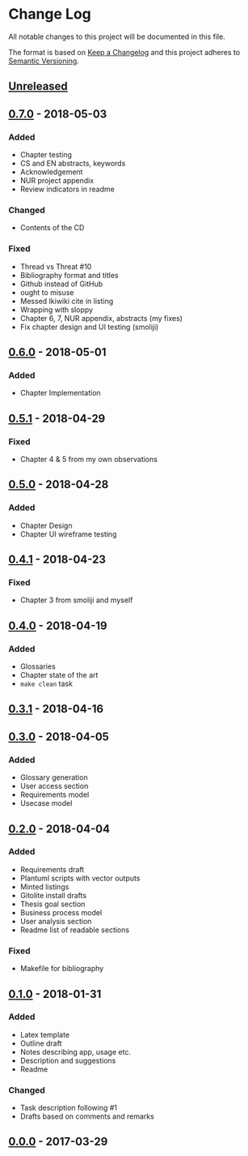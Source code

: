 # Change Log
All notable changes to this project will be documented in this file.

The format is based on [Keep a Changelog](http://keepachangelog.com/)
and this project adheres to [Semantic Versioning](http://semver.org/).

## [Unreleased]

## [0.7.0] - 2018-05-03
### Added
- Chapter testing
- CS and EN abstracts, keywords
- Acknowledgement
- NUR project appendix
- Review indicators in readme

### Changed
- Contents of the CD

### Fixed
- Thread vs Threat #10
- Bibliography format and titles
- Github instead of GitHub
- ought to misuse
- Messed Ikiwiki cite in listing
- Wrapping with sloppy
- Chapter 6, 7, NUR appendix, abstracts (my fixes)
- Fix chapter design and UI testing (smoliji)

## [0.6.0] - 2018-05-01
### Added
- Chapter Implementation

## [0.5.1] - 2018-04-29
### Fixed
- Chapter 4 & 5 from my own observations

## [0.5.0] - 2018-04-28
### Added
- Chapter Design
- Chapter UI wireframe testing

## [0.4.1] - 2018-04-23
### Fixed
- Chapter 3 from smoliji and myself

## [0.4.0] - 2018-04-19
### Added
- Glossaries
- Chapter state of the art
- `make clean` task

## [0.3.1] - 2018-04-16

## [0.3.0] - 2018-04-05
### Added
- Glossary generation
- User access section
- Requirements model
- Usecase model

## [0.2.0] - 2018-04-04
### Added
- Requirements draft
- Plantuml scripts with vector outputs
- Minted listings
- Gitolite install drafts
- Thesis goal section
- Business process model
- User analysis section
- Readme list of readable sections

### Fixed
- Makefile for bibliography

## [0.1.0] - 2018-01-31
### Added
- Latex template
- Outline draft
- Notes describing app, usage etc.
- Description and suggestions
- Readme

### Changed
- Task description following #1
- Drafts based on comments and remarks

## [0.0.0] - 2017-03-29

[Unreleased]: https://github.com/grissius/markup-editor/compare/v0.7.0...HEAD
[0.7.0]: https://github.com/grissius/markup-editor/compare/v0.6.0...v0.7.0
[0.6.0]: https://github.com/grissius/markup-editor/compare/v0.5.1...v0.6.0
[0.5.1]: https://github.com/grissius/markup-editor/compare/v0.5.0...v0.5.1
[0.5.0]: https://github.com/grissius/markup-editor/compare/v0.4.1...v0.5.0
[0.4.1]: https://github.com/grissius/markup-editor/compare/v0.4.0...v0.4.1
[0.4.0]: https://github.com/grissius/markup-editor/compare/v0.3.1...v0.4.0
[0.3.1]: https://github.com/grissius/markup-editor/compare/v0.3.0...v0.3.1
[0.3.0]: https://github.com/grissius/markup-editor/compare/v0.2.0...v0.3.0
[0.2.0]: https://github.com/grissius/markup-editor/compare/v0.1.0...v0.2.0
[0.1.0]: https://github.com/grissius/markup-editor/compare/v0.0.0...v0.1.0
[0.0.0]: https://github.com/grissius/markup-editor/compare/f14184e...v0.0.0
